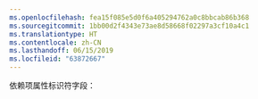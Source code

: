 ```yaml
---
ms.openlocfilehash: fea15f085e5d0f6a405294762a0c8bbcab86b368
ms.sourcegitcommit: 1bb00d2f4343e73ae8d58668f02297a3cf10a4c1
ms.translationtype: HT
ms.contentlocale: zh-CN
ms.lasthandoff: 06/15/2019
ms.locfileid: "63872667"
---
```

依赖项属性标识符字段：